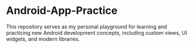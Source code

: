 # Android-App-Practice
This repository serves as my personal playground for learning and practicing new Android development concepts, including custom views, UI widgets, and modern libraries.
